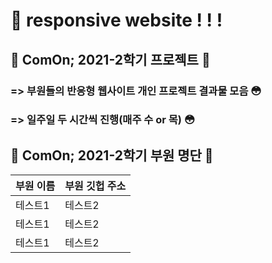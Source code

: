 # 📌 responsive website ! ! !

## 🌸 ComOn; 2021-2학기 프로젝트 🌸

### => 부원들의 반응형 웹사이트 개인 프로젝트 결과물 모음 😳

### => 일주일 두 시간씩 진행(매주 수 or 목) 😳

## 🌸 ComOn; 2021-2학기 부원 명단 🌸

| 부원 이름 | 부원 깃헙 주소 |
| --------- | -------------- |
| 테스트1   | 테스트2        |
| 테스트1   | 테스트2        |
| 테스트1   | 테스트2        |
